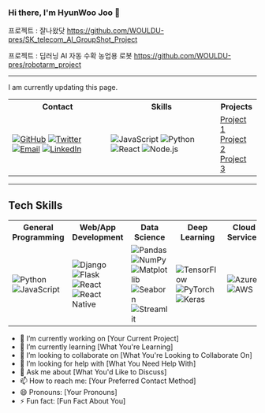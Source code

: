### Hi there, I'm HyunWoo Joo 👋



프로젝트 : 잘나왔닷
https://github.com/WOULDU-pres/SK_telecom_AI_GroupShot_Project

프로젝트 : 딥러닝 AI 자동 수확 농업용 로봇
https://github.com/WOULDU-pres/robotarm_project


--------------------

I am currently updating this page. 

<table>
  <tr>
    <th>Contact</th>
    <th>Skills</th>
    <th>Projects</th>
  </tr>
  <tr>
    <td>
      <a href="https://github.com/YourUsername"><img alt="GitHub" src="https://img.shields.io/badge/GitHub-181717.svg?&style=flat&logo=GitHub&logoColor=white"/></a>
      <a href="https://twitter.com/YourTwitter"><img alt="Twitter" src="https://img.shields.io/badge/Twitter-1DA1F2.svg?&style=flat&logo=Twitter&logoColor=white"/></a>
      <a href="mailto:youremail@example.com"><img alt="Email" src="https://img.shields.io/badge/Email-D14836.svg?&style=flat&logo=Gmail&logoColor=white"/></a>
      <a href="https://www.linkedin.com/in/yourlinkedin/"><img alt="LinkedIn" src="https://img.shields.io/badge/LinkedIn-0077B5.svg?&style=flat&logo=LinkedIn&logoColor=white"/></a>
    </td>
    <td>
      <img alt="JavaScript" src="https://img.shields.io/badge/JavaScript-F7DF1E.svg?&style=flat&logo=JavaScript&logoColor=black"/>
      <img alt="Python" src="https://img.shields.io/badge/Python-3776AB.svg?&style=flat&logo=Python&logoColor=white"/>
      <img alt="React" src="https://img.shields.io/badge/React-61DAFB.svg?&style=flat&logo=React&logoColor=black"/>
      <img alt="Node.js" src="https://img.shields.io/badge/Node.js-339933.svg?&style=flat&logo=Node.js&logoColor=white"/>
      <!-- Add more skills as needed -->
    </td>
    <td>
      <a href="https://github.com/YourUsername/Project1">Project 1</a><br/>
      <a href="https://github.com/YourUsername/Project2">Project 2</a><br/>
      <a href="https://github.com/YourUsername/Project3">Project 3</a><br/>
      <!-- Add more projects as needed -->
    </td>
  </tr>
</table>

-------------
## Tech Skills
<table>

  <tr>
    <th>General Programming</th>
    <th>Web/App Development</th>
    <th>Data Science</th>
    <th>Deep Learning</th>
    <th>Cloud Services</th>
  </tr>
  <tr>
    <td>
        <img alt="Python" src="https://img.shields.io/badge/Python-3776AB.svg?&style=flat&logo=Python&logoColor=white"/>
        <img alt="JavaScript" src="https://img.shields.io/badge/JavaScript-F7DF1E.svg?&style=flat&logo=JavaScript&logoColor=black"/>
    </td>
    <td>
        <img alt="Django" src="https://img.shields.io/badge/Django-092E20.svg?&style=flat&logo=Django&logoColor=white"/>
        <img alt="Flask" src="https://img.shields.io/badge/Flask-000000.svg?&style=flat&logo=Flask&logoColor=white"/>
        <img alt="React" src="https://img.shields.io/badge/React-61DAFB.svg?&style=flat&logo=React&logoColor=black"/>
        <img alt="React Native" src="https://img.shields.io/badge/React_Native-61DAFB.svg?&style=flat&logo=React&logoColor=black"/>
    </td>
    <td>
        <img alt="Pandas" src="https://img.shields.io/badge/Pandas-150458.svg?&style=flat&logo=Pandas&logoColor=white"/>
        <img alt="NumPy" src="https://img.shields.io/badge/NumPy-013243.svg?&style=flat&logo=NumPy&logoColor=white"/>
        <img alt="Matplotlib" src="https://img.shields.io/badge/Matplotlib-1961AC.svg?&style=flat&logo=Matplotlib&logoColor=white"/>
        <img alt="Seaborn" src="https://img.shields.io/badge/Seaborn-1961AC.svg?&style=flat&logo=Seaborn&logoColor=white"/>
        <img alt="Streamlit" src="https://img.shields.io/badge/Streamlit-FF4B4B.svg?&style=flat&logo=Streamlit&logoColor=white"/>
    </td>
    <td>
        <img alt="TensorFlow" src="https://img.shields.io/badge/TensorFlow-FF6F00.svg?&style=flat&logo=TensorFlow&logoColor=white"/>
        <img alt="PyTorch" src="https://img.shields.io/badge/PyTorch-EE4C2C.svg?&style=flat&logo=PyTorch&logoColor=white"/>
        <img alt="Keras" src="https://img.shields.io/badge/Keras-D00000.svg?&style=flat&logo=Keras&logoColor=white"/>
    </td>
    <td>
        <img alt="Azure" src="https://img.shields.io/badge/Azure-0089D6.svg?&style=flat&logo=Microsoft-Azure&logoColor=white"/>
        <img alt="AWS" src="https://img.shields.io/badge/AWS-232F3E.svg?&style=flat&logo=Amazon-AWS&logoColor=white"/>
    </td>
  </tr>
</table>


- 🔭 I’m currently working on [Your Current Project]
- 🌱 I’m currently learning [What You're Learning]
- 👯 I’m looking to collaborate on [What You're Looking to Collaborate On]
- 🤔 I’m looking for help with [What You Need Help With]
- 💬 Ask me about [What You'd Like to Discuss]
- 📫 How to reach me: [Your Preferred Contact Method]
- 😄 Pronouns: [Your Pronouns]
- ⚡ Fun fact: [Fun Fact About You]


